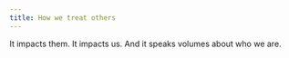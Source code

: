 ```yaml
---
title: How we treat others
---
```


It impacts them. It impacts us. And it speaks volumes about who we are.
